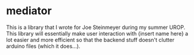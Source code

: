 # mediator
This is a library that I wrote for Joe Steinmeyer during my summer UROP. This library will essentially make user interaction with {insert name here} a lot easier and more efficient so that the backend stuff doesn't clutter arduino files (which it does...).
